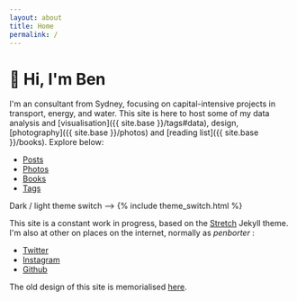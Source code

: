 ```yaml
---
layout: about
title: Home
permalink: /
---
```


# 👋 Hi, I'm Ben

I'm an consultant from Sydney, focusing on capital-intensive projects in transport, energy, and water. This site is here to host some of my data analysis and [visualisation]({{ site.base }}/tags#data), design, [photography]({{ site.base }}/photos) and [reading list]({{ site.base }}/books). 
Explore below:

<ul class="nav-about">
  <li><a href="/posts">Posts</a></li>
  <li><a href="/photos">Photos</a></li>
  <li><a href="/books">Books</a></li>
  <li><a href="/tags">Tags</a></li>
</ul>

Dark / light theme switch --> {% include theme_switch.html %}

This site is a constant work in progress, based on the [Stretch](https://stretch.ben.report/) Jekyll theme.
I'm also at other on places on the internet, normally as *penborter* : 

- [Twitter](https://twitter.com/penborter)
- [Instagram](https://www.instagram.com/penborter/)
- [Github](https://github.com/penborter)

The old design of this site is memorialised [here](https://old.ben.report).
